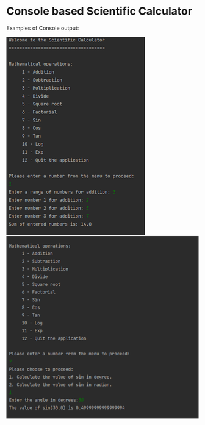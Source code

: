 # Console based Scientific Calculator

Examples of Console output:

<img src="images/multiplication.PNG">

<img src="images/sinus.PNG">

